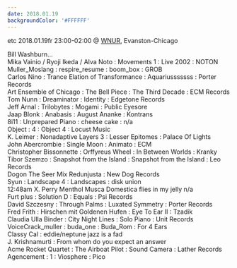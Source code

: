 ```yaml
---
date: 2018.01.19
backgroundColor: '#FFFFFF'
---
```


etc 2018.01.19fr 23:00-02:00 @ [WNUR](http://www.wnur.org/), Evanston-Chicago  

Bill Washburn...  
Mika Vainio / Ryoji Ikeda / Alva Noto : Movements 1 : Live 2002 : NOTON  
Muller\_Moslang : respire\_resume : boom\_box : GROB  
Carlos Nino : Trance Elation of Transformance : Aquariusssssss : Porter Records  
Art Ensemble of Chicago : The Bell Piece : The Third Decade : ECM Records  
Tom Nunn : Dreaminator : Identity : Edgetone Records  
Jeff Arnal : Trilobytes : Mogami : Public Eyesore  
Jaap Blonk : Anabasis : August Ananke : Kontrans  
8i11 : Unprepared Piano : cheese cake : n/a  
Object : 4 : Object 4 : Locust Music  
K. Leimer : Nonadaptive Layers 3 : Lesser Epitomes : Palace Of Lights  
John Abercrombie : Single Moon : Animato : ECM  
Christopher Bissonnette : Orffyreus Wheel : In Between Worlds : Kranky  
Tibor Szemzo : Snapshot from the Island : Snapshot from the Island : Leo Records  
Dogon The Seer Mix Redunjusta : New Dog Records  
Syun : Landscape 4 : Landscapes : disk union  
12:48am X. Perry Menthol Musca Domestica flies in my jelly n/a  
Furt plus : Solution D : Equals : Psi Records  
David Szczesny : Through Palms : Luxated Symmetry : Porter Records  
Fred Frith : Hirschen mit Goldenen Hufen : Eye To Ear II : Tzadik  
Claudia Ulla Binder : City Night Lines : Solo Piano : Unit Records  
VoiceCrack\_muller : buda\_one : Buda\_Rom : For 4 Ears  
Classy Cal : eddie/neptune jazz is a fad  
J. Krishnamurti : From whom do you expect an answer  
Acme Rocket Quartet : The Airboat Pilot : Sound Camera : Lather Records  
Agencement : 1 : Viosphere : Pico